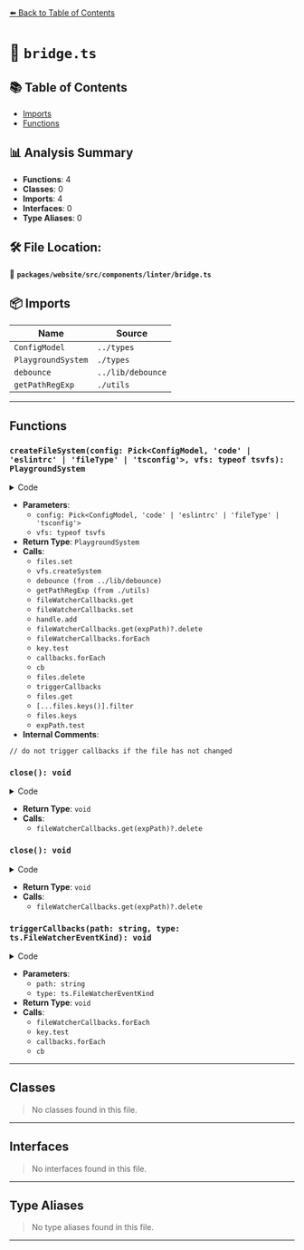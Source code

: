 [⬅️ Back to Table of Contents](../../../../../index.md)

# 📄 `bridge.ts`

## 📚 Table of Contents

- [Imports](#imports)
- [Functions](#functions)

## 📊 Analysis Summary

- **Functions**: 4
- **Classes**: 0
- **Imports**: 4
- **Interfaces**: 0
- **Type Aliases**: 0

## 🛠️ File Location:
📂 **`packages/website/src/components/linter/bridge.ts`**

## 📦 Imports

| Name | Source |
|------|--------|
| `ConfigModel` | `../types` |
| `PlaygroundSystem` | `./types` |
| `debounce` | `../lib/debounce` |
| `getPathRegExp` | `./utils` |


---

## Functions

### `createFileSystem(config: Pick<ConfigModel, 'code' | 'eslintrc' | 'fileType' | 'tsconfig'>, vfs: typeof tsvfs): PlaygroundSystem`

<details><summary>Code</summary>

```ts
export function createFileSystem(
  config: Pick<ConfigModel, 'code' | 'eslintrc' | 'fileType' | 'tsconfig'>,
  vfs: typeof tsvfs,
): PlaygroundSystem {
  const files = new Map<string, string>();
  files.set(`/.eslintrc`, config.eslintrc);
  files.set(`/tsconfig.json`, config.tsconfig);
  files.set(`/input${config.fileType}`, config.code);

  const fileWatcherCallbacks = new Map<RegExp, Set<ts.FileWatcherCallback>>();

  const system = vfs.createSystem(files) as PlaygroundSystem;

  system.watchFile = (
    path,
    callback,
    pollingInterval = 500,
  ): ts.FileWatcher => {
    const cb = pollingInterval ? debounce(callback, pollingInterval) : callback;
    const expPath = getPathRegExp(path);
    let handle = fileWatcherCallbacks.get(expPath);
    if (!handle) {
      handle = new Set();
      fileWatcherCallbacks.set(expPath, handle);
    }
    handle.add(cb);

    return {
      close: (): void => {
        fileWatcherCallbacks.get(expPath)?.delete(cb);
      },
    };
  };

  const triggerCallbacks = (
    path: string,
    type: ts.FileWatcherEventKind,
  ): void => {
    fileWatcherCallbacks.forEach((callbacks, key) => {
      if (key.test(path)) {
        callbacks.forEach(cb => cb(path, type));
      }
    });
  };

  system.deleteFile = (fileName): void => {
    files.delete(fileName);
    triggerCallbacks(fileName, 1);
  };

  system.writeFile = (fileName, contents): void => {
    if (!contents) {
      contents = '';
    }
    const file = files.get(fileName);
    if (file === contents) {
      // do not trigger callbacks if the file has not changed
      return;
    }
    files.set(fileName, contents);
    triggerCallbacks(fileName, file ? 2 : 0);
  };

  system.removeFile = (fileName): void => {
    files.delete(fileName);
  };

  system.searchFiles = (path: string): string[] => {
    const expPath = getPathRegExp(path);
    return [...files.keys()].filter(fileName => expPath.test(fileName));
  };

  return system;
}
```
</details>

- **Parameters**:
  - `config: Pick<ConfigModel, 'code' | 'eslintrc' | 'fileType' | 'tsconfig'>`
  - `vfs: typeof tsvfs`
- **Return Type**: `PlaygroundSystem`
- **Calls**:
  - `files.set`
  - `vfs.createSystem`
  - `debounce (from ../lib/debounce)`
  - `getPathRegExp (from ./utils)`
  - `fileWatcherCallbacks.get`
  - `fileWatcherCallbacks.set`
  - `handle.add`
  - `fileWatcherCallbacks.get(expPath)?.delete`
  - `fileWatcherCallbacks.forEach`
  - `key.test`
  - `callbacks.forEach`
  - `cb`
  - `files.delete`
  - `triggerCallbacks`
  - `files.get`
  - `[...files.keys()].filter`
  - `files.keys`
  - `expPath.test`
- **Internal Comments**:
```
// do not trigger callbacks if the file has not changed
```

### `close(): void`

<details><summary>Code</summary>

```ts
(): void => {
        fileWatcherCallbacks.get(expPath)?.delete(cb);
      }
```
</details>

- **Return Type**: `void`
- **Calls**:
  - `fileWatcherCallbacks.get(expPath)?.delete`
### `close(): void`

<details><summary>Code</summary>

```ts
(): void => {
        fileWatcherCallbacks.get(expPath)?.delete(cb);
      }
```
</details>

- **Return Type**: `void`
- **Calls**:
  - `fileWatcherCallbacks.get(expPath)?.delete`
### `triggerCallbacks(path: string, type: ts.FileWatcherEventKind): void`

<details><summary>Code</summary>

```ts
(
    path: string,
    type: ts.FileWatcherEventKind,
  ): void => {
    fileWatcherCallbacks.forEach((callbacks, key) => {
      if (key.test(path)) {
        callbacks.forEach(cb => cb(path, type));
      }
    });
  }
```
</details>

- **Parameters**:
  - `path: string`
  - `type: ts.FileWatcherEventKind`
- **Return Type**: `void`
- **Calls**:
  - `fileWatcherCallbacks.forEach`
  - `key.test`
  - `callbacks.forEach`
  - `cb`

---

## Classes

> No classes found in this file.


---

## Interfaces

> No interfaces found in this file.


---

## Type Aliases

> No type aliases found in this file.


---